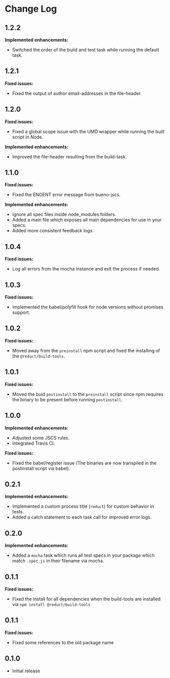 # Change Log

## 1.2.2
**Implemented enhancements:**
- Switched the order of the build and test task while running the default task.

## 1.2.1
**Fixed issues:**
- Fixed the output of author email-addresses in the file-header.

## 1.2.0
**Fixed issues:**
- Fixed a global scope issue with the UMD wrapper while running the built script in Node.

**Implemented enhancements:**
- Improved the file-header resulting from the build-task.

## 1.1.0
**Fixed issues:**
- Fixed the ENOENT error message from bueno-jscs.

**Implemented enhancements:**
- Ignore all spec files inside node_modules folders.
- Added a main file which exposes all main dependencies for use in your specs.
- Added more consistent feedback logs.

## 1.0.4
**Fixed issues:**
- Log all errors from the mocha instance and exit the process if needed.

## 1.0.3
**Fixed issues:**
- Implemented the babel/polyfill hook for node versions without promises support.

## 1.0.2
**Fixed issues:**
- Moved away from the `preinstall` npm script and fixed the installing of the `@reduct/build-tools`.

## 1.0.1
**Fixed issues:**
- Moved the buid `postinstall` to the `preinstall` script since npm requires the binary to be present before running `postinstall`.

## 1.0.0
**Implemented enhancements:**
- Adjusted some JSCS rules.
- Integrated Travis CI.

**Fixed issues:**
- Fixed the babel/register issue (The binaries are now transpiled in the postinstall script via babel).

## 0.2.1
**Implemented enhancements:**
- Implemented a custom process title (`reduct`) for custom behavior in tests.
- Added a catch statement to each task call for improved error logs.

## 0.2.0
**Implemented enhancements:**
- Added a `mocha` task which runs all test specs in your package which match `.spec.js` in their filename via mocha.

## 0.1.1
**Fixed issues:**
- Fixed the install for all dependencies when the build-tools are installed via `npm install @reduct/build-tools`

## 0.1.1
**Fixed issues:**
- Fixed some references to the old package name

## 0.1.0
- Initial release